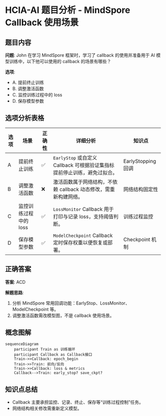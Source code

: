 # HCIA-AI 题目分析 - MindSpore Callback 使用场景

## 题目内容

**问题**: John 在学习 MindSpore 框架时，学习了 callback 的使用并准备用于 AI 模型训练中，以下他可以使用的 callback 的场景有哪些？

**选项**:
- A. 提前终止训练
- B. 调整激活函数
- C. 监控训练过程中的 loss
- D. 保存模型参数

## 选项分析表格

| 选项 | 场景 | 正确性 | 详细分析 | 知识点 |
|------|------|--------|----------|--------|
| A | 提前终止训练 | ✅ | `EarlyStop` 或自定义 Callback 可根据验证集指标提前停止训练，避免过拟合。 | EarlyStopping 回调 |
| B | 调整激活函数 | ❌ | 激活函数属于网络结构，不依赖 callback 动态修改，需重新构建网络。 | 网络结构固定性 |
| C | 监控训练过程中的 loss | ✅ | `LossMonitor` Callback 用于打印与记录 loss，支持阈值判断。 | 训练过程监控 |
| D | 保存模型参数 | ✅ | `ModelCheckpoint` Callback 定时保存权重以便恢复或部署。 | Checkpoint 机制 |

## 正确答案
**答案**: ACD

**解题思路**:
1. 分析 MindSpore 常用回调功能：EarlyStop、LossMonitor、ModelCheckpoint 等。
2. 调整激活函数需改模型图，不是 callback 使用场景。

## 概念图解
```mermaid
sequenceDiagram
    participant Train as 训练循环
    participant Callback as Callback接口
    Train->>Callback: epoch_begin
    Train->>Train: 前向/反向
    Train->>Callback: loss & metrics
    Callback-->Train: early_stop? save_ckpt?
```

## 知识点总结
- Callback 主要承担监控、记录、终止、保存等“训练过程控制”任务。
- 网络结构相关修改需重新定义模型。